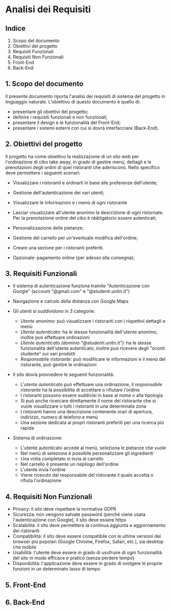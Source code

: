 # Analisi dei Requisiti

## Indice

1. Scopo del documento
2. Obiettivi del progetto
3. Requisiti Funzionali
4. Requisiti Non Funzionali
5. Front-End
6. Back-End

## 1. Scopo del documento

Il presente documento riporta l'analisi dei requisiti di sistema del progetto <!-- NOME PROGETTO --> in linguaggio naturale.
L'obiettivo di questo documento è quello di:

- presentare gli obiettivi del progetto;
- definire i requisiti funzionali e non funzionali;
- presentare il design e le funzionalità del Front-End;
- presentare i sistemi esterni con cui <!-- NOME PROGETTO --> si dovrà interfacciare (Back-End).

## 2. Obiettivi del progetto

Il progetto ha come obiettivo la realizzazione di un sito web per l'ordinazione di cibo take away, in grado di gestire menù, dettagli e le prenotazioni degli ordini di quei ristoranti che aderiscono.
Nello specifico <!-- NOME PROGETTO --> deve permettere i seguenti scenari:

- Visualizzare i ristoranti e ordinarli in base alle preferenze dell'utente;
- Gestione dell'autenticazione dei vari utenti;
- Visualizzare le informazioni e i menù di ogni ristorante
- Lasciar visualizzare all'utente anonimo la descrizione di ogni ristornate. Per la prenotazione online del cibo è obbligatorio essere autenticati;
- Personalizzazione delle pietanze;
- Gestione del carrello per un'eventuale modifica dell'ordine;
- Creare una sezione per i ristoranti preferiti.

- Opzionale: pagamento online (per adesso alla consegna);

## 3. Requisiti Funzionali

<!-- - Il progetto dovrà essere un sito web compatibile con i browser più comuni per desktop e dispositivi mobili (Google Chrome, Firefox, Safari, etc.); -->

- Il sistema di autenticazione funziona tramite "Autenticazione con Google" (account "@gmail.com" e "@studenti.unitn.it")
- Navigazione e calcolo della distanza con Google Maps
- Gli utenti si suddividono in 3 categorie:

  - _Utente anonimo_: può visualizzare i ristoranti con i rispettivi dettagli e menù
  - _Utente autenticato_: ha le stesse funzionalità dell'utente anonimo, inoltre può effettuare ordinazioni
  - _Utente autenticato (dominio "@studenti.unitn.it")_: ha le stesse funzionalità dell'utente autenticato, inoltre può ricevere degli "sconti studente" sui vari prodotti
  - _Responsabile ristorante_: può modificare le informazioni e il menù del ristorante, può gestire le ordinazioni

- Il sito dovrà provvedere le seguenti funzionalità:

  - L'_utente autenticato_ può effettuare una ordinazione, il _responsabile ristorante_ ha la possibilità di accettare o rifiutare l'ordine
  - I ristoranti possono essere suddivisi in base al nome o alla tipologia
  - Si può anche ricercare direttamente il nome del ristorante che si vuole visualizzare o tutti i ristoranti in una determinata zona
  - I ristoranti hanno una descrizione contenente orari di apertura, indirizzo, numero di telefono e menù
  - Una sezione dedicata ai propri ristoranti preferiti per una ricerca più rapida

- Sistema di ordinazione:

  - L'utente autenticato accede al menù, seleziona le pietanze che vuole
  - Nel menù di selezione è possibile personalizzare gli ingredienti
  - Una volta completato si invia al carrello
  - Nel carrello è presente un riepilogo dell'ordine
  - L'utente invia l'ordine
  - Viene ricevuto dal responsabile del ristorante il quale accetta o rifiuta l'ordinazione

## 4. Requisiti Non Funzionali

- Privacy: il sito deve rispettare la normativa GDPR
- Sicurezza: non vengono salvate password (perché viene usata l'autenticazione con Google), il sito deve essere https
- Scalabilità: il sito deve permettere la continua aggiunta e aggiornamento dei ristoranti
- Compatibilità: il sito deve essere compatibile con le ultime versioni dei browser più popolari (Google Chrome, Firefox, Safari, etc.), sia desktop che mobile
- Usabilità: l'utente deve essere in grado di usufruire di ogni funzionalità del sito in modo efficace e pratico (senza perdere tempo)
- Disponibilità: l'applicazione deve essere in grado di svolgere le proprie funzioni in un determinato lasso di tempo

## 5. Front-End

## 6. Back-End
